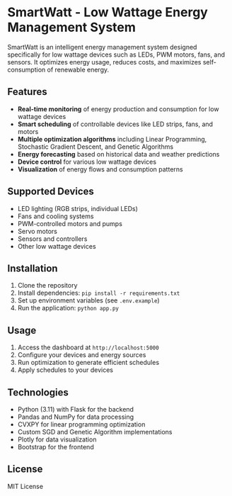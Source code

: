 # SmartWatt - Low Wattage Energy Management System

SmartWatt is an intelligent energy management system designed specifically for low wattage devices such as LEDs, PWM motors, fans, and sensors. It optimizes energy usage, reduces costs, and maximizes self-consumption of renewable energy.

## Features

- **Real-time monitoring** of energy production and consumption for low wattage devices
- **Smart scheduling** of controllable devices like LED strips, fans, and motors
- **Multiple optimization algorithms** including Linear Programming, Stochastic Gradient Descent, and Genetic Algorithms
- **Energy forecasting** based on historical data and weather predictions
- **Device control** for various low wattage devices
- **Visualization** of energy flows and consumption patterns

## Supported Devices

- LED lighting (RGB strips, individual LEDs)
- Fans and cooling systems
- PWM-controlled motors and pumps
- Servo motors
- Sensors and controllers
- Other low wattage devices

## Installation

1. Clone the repository
2. Install dependencies: `pip install -r requirements.txt`
3. Set up environment variables (see `.env.example`)
4. Run the application: `python app.py`

## Usage

1. Access the dashboard at `http://localhost:5000`
2. Configure your devices and energy sources
3. Run optimization to generate efficient schedules
4. Apply schedules to your devices

## Technologies

- Python (3.11) with Flask for the backend
- Pandas and NumPy for data processing
- CVXPY for linear programming optimization
- Custom SGD and Genetic Algorithm implementations
- Plotly for data visualization
- Bootstrap for the frontend

## License

MIT License

